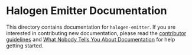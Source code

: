 # Halogen Emitter Documentation

This directory contains documentation for `halogen-emitter`. If you are interested in contributing new documentation, please read the [contributor guidelines](../CONTRIBUTING.md) and [What Nobody Tells You About Documentation](https://documentation.divio.com) for help getting started.
